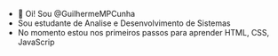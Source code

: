 - 👋 Oi! Sou @GuilhermeMPCunha
- Sou estudante de Analise e Desenvolvimento de Sistemas 
- No momento estou nos primeiros passos para aprender HTML, CSS, JavaScrip

<!---
GuilhermeMPCunha/GuilhermeMPCunha is a ✨ special ✨ repository because its `README.md` (this file) appears on your GitHub profile.
You can click the Preview link to take a look at your changes.
--->
